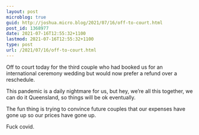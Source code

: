 ```yaml
---
layout: post
microblog: true
guid: http://joshua.micro.blog/2021/07/16/off-to-court.html
post_id: 1368977
date: 2021-07-16T12:55:32+1100
lastmod: 2021-07-16T12:55:32+1100
type: post
url: /2021/07/16/off-to-court.html
---
```

Off to court today for the third couple who had booked us for an international ceremony wedding but would now prefer a refund over a reschedule.

This pandemic is a daily nightmare for us, but hey, we’re all this together, we can do it Queensland, so things will be ok eventually.

The fun thing is trying to convince future couples that our expenses have gone up so our prices have gone up.

Fuck covid.
